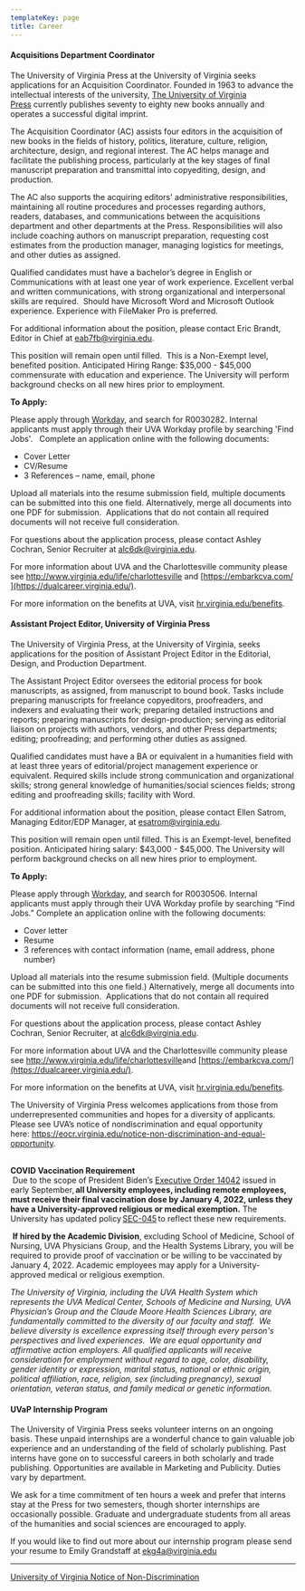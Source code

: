```yaml
---
templateKey: page
title: Career
---
```

#### **Acquisitions Department Coordinator**

The University of Virginia Press at the University of Virginia seeks applications for an Acquisition Coordinator. Founded in 1963 to advance the intellectual interests of the university, [The University of Virginia Press](https://www.upress.virginia.edu/) currently publishes seventy to eighty new books annually and operates a successful digital imprint.

The Acquisition Coordinator (AC) assists four editors in the acquisition of new books in the fields of history, politics, literature, culture, religion, architecture, design, and regional interest. The AC helps manage and facilitate the publishing process, particularly at the key stages of final manuscript preparation and transmittal into copyediting, design, and production.

The AC also supports the acquiring editors' administrative responsibilities, maintaining all routine procedures and processes regarding authors, readers, databases, and communications between the acquisitions department and other departments at the Press. Responsibilities will also include coaching authors on manuscript preparation, requesting cost estimates from the production manager, managing logistics for meetings, and other duties as assigned.

Qualified candidates must have a bachelor’s degree in English or Communications with at least one year of work experience. Excellent verbal and written communications, with strong organizational and interpersonal skills are required.  Should have Microsoft Word and Microsoft Outlook experience. Experience with FileMaker Pro is preferred. 

For additional information about the position, please contact Eric Brandt, Editor in Chief at [eab7fb@virginia.edu](mailto:eab7fb@virginia.edu).

This position will remain open until filled.  This is a Non-Exempt level, benefited position. Anticipated Hiring Range: $35,000 - $45,000 commensurate with education and experience. The University will perform background checks on all new hires prior to employment.

**To Apply:**

Please apply through [Workday](http://uva.wd1.myworkdayjobs.com/UVAJobs), and search for R0030282. Internal applicants must apply through their UVA Workday profile by searching 'Find Jobs'.   Complete an application online with the following documents:

* Cover Letter
* CV/Resume
* 3 References – name, email, phone

Upload all materials into the resume submission field, multiple documents can be submitted into this one field. Alternatively, merge all documents into one PDF for submission.  Applications that do not contain all required documents will not receive full consideration.

For questions about the application process, please contact Ashley Cochran, Senior Recruiter at [alc6dk@virginia.edu](mailto:alc6dk@virginia.edu).

For more information about UVA and the Charlottesville community please see <http://www.virginia.edu/life/charlottesville> and [https://embarkcva.com/](https://dualcareer.virginia.edu/).

For more information on the benefits at UVA, visit [hr.virginia.edu/benefits](https://urldefense.proofpoint.com/v2/url?u=http-3A__hr.virginia.edu_benefits&d=DwMGaQ&c=Cu5g146wZdoqVuKpTNsYHeFX_rg6kWhlkLF8Eft-wwo&r=vc6Qja9eoPBnlgIE5EUK0g&m=OO516Gnq_-L1tY4J4dV3ApY5ij9aOqYrapE9z6RNG_g&s=hyZUs1gwzbnuh0FphzYoHvEH57oDfrHshRePFRvE1oc&e=). 

#### Assistant Project Editor, University of Virginia Press

The University of Virginia Press, at the University of Virginia, seeks applications for the position of Assistant Project Editor in the Editorial, Design, and Production Department.

The Assistant Project Editor oversees the editorial process for book manuscripts, as assigned, from manuscript to bound book. Tasks include preparing manuscripts for freelance copyeditors, proofreaders, and indexers and evaluating their work; preparing detailed instructions and reports; preparing manuscripts for design-production; serving as editorial liaison on projects with authors, vendors, and other Press departments; editing; proofreading; and performing other duties as assigned.

Qualified candidates must have a BA or equivalent in a humanities field with at least three years of editorial/project management experience or equivalent. Required skills include strong communication and organizational skills; strong general knowledge of humanities/social sciences fields; strong editing and proofreading skills; facility with Word.

For additional information about the position, please contact Ellen Satrom, Managing Editor/EDP Manager, at [esatrom@virginia.edu](mailto:esatrom@virginia.edu).

This position will remain open until filled. This is an Exempt-level, benefited position. Anticipated hiring salary: $43,000 - $45,000. The University will perform background checks on all new hires prior to employment.

**To Apply:** 

Please apply through [Workday](http://uva.wd1.myworkdayjobs.com/UVAJobs), and search for R0030506. Internal applicants must apply through their UVA Workday profile by searching “Find Jobs.” Complete an application online with the following documents:

* Cover letter
* Resume
* 3 references with contact information (name, email address, phone number)

Upload all materials into the resume submission field. (Multiple documents can be submitted into this one field.) Alternatively, merge all documents into one PDF for submission.  Applications that do not contain all required documents will not receive full consideration.

For questions about the application process, please contact Ashley Cochran, Senior Recruiter, at [alc6dk@virginia.edu](mailto:alc6dk@virginia.edu).

For more information about UVA and the Charlottesville community please see <http://www.virginia.edu/life/charlottesville>and [https://embarkcva.com/](https://dualcareer.virginia.edu/).

For more information on the benefits at UVA, visit [hr.virginia.edu/benefits](https://urldefense.proofpoint.com/v2/url?u=http-3A__hr.virginia.edu_benefits&d=DwMGaQ&c=Cu5g146wZdoqVuKpTNsYHeFX_rg6kWhlkLF8Eft-wwo&r=vc6Qja9eoPBnlgIE5EUK0g&m=OO516Gnq_-L1tY4J4dV3ApY5ij9aOqYrapE9z6RNG_g&s=hyZUs1gwzbnuh0FphzYoHvEH57oDfrHshRePFRvE1oc&e=). 

The University of Virginia Press welcomes applications from those from underrepresented communities and hopes for a diversity of applicants. Please see UVA’s notice of nondiscrimination and equal opportunity here: <https://eocr.virginia.edu/notice-non-discrimination-and-equal-opportunity>.

\
**COVID Vaccination Requirement**\
 Due to the scope of President Biden’s [Executive Order 14042](https://www.whitehouse.gov/briefing-room/presidential-actions/2021/09/09/executive-order-on-ensuring-adequate-covid-safety-protocols-for-federal-contractors/) issued in early September, **all University employees, including remote employees, must receive their final vaccination dose by January 4, 2022, unless they have a University-approved religious or medical exemption.** The University has updated policy [SEC-045](http://uvapolicy.virginia.edu/policy/SEC-045) to reflect these new requirements.   

 **If hired by the Academic Division**, excluding School of Medicine, School of Nursing, UVA Physicians Group, and the Health Systems Library, you will be required to provide proof of vaccination or be willing to be vaccinated by January 4, 2022. Academic employees may apply for a University-approved medical or religious exemption. 

*The University of Virginia, including the UVA Health System which represents the UVA Medical Center, Schools of Medicine and Nursing, UVA Physician’s Group and the Claude Moore Health Sciences Library,* *are fundamentally committed to the diversity of our faculty and staff.  We believe diversity is excellence expressing itself through every person's perspectives and lived experiences.  We are equal opportunity and affirmative action employers. All qualified applicants will receive consideration for employment without regard to age, color, disability, gender identity or expression, marital status, national or ethnic origin, political affiliation, race, religion, sex (including pregnancy), sexual orientation, veteran status, and family medical or genetic information.*

#### UVaP Internship Program

The University of Virginia Press seeks volunteer interns on an ongoing basis. These unpaid internships are a wonderful chance to gain valuable job experience and an understanding of the field of scholarly publishing. Past interns have gone on to successful careers in both scholarly and trade publishing. Opportunities are available in Marketing and Publicity. Duties vary by department.

We ask for a time commitment of ten hours a week and prefer that interns stay at the Press for two semesters, though shorter internships are occasionally possible. Graduate and undergraduate students from all areas of the humanities and social sciences are encouraged to apply.

If you would like to find out more about our internship program please send your resume to Emily Grandstaff at [ekg4a@virginia.edu](mailto:ekg4a@virginia.edu)[](mailto:efd4s@virginia.edu)

- - -

[University of Virginia Notice of Non-Discrimination](http://www.virginia.edu/eop/nondiscriminationandequalopportunity.html)